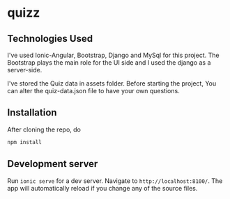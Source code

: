 # quizz



## Technologies Used

I've used Ionic-Angular, Bootstrap, Django and MySql for this project. The Bootstrap plays the main role for the UI side and I used the django as a server-side. 

I've stored the Quiz data in assets folder. Before starting the project, You can alter the quiz-data.json file to have your own questions.

## Installation

After cloning the repo, do
```bash
npm install
```

## Development server

Run `ionic serve` for a dev server. Navigate to `http://localhost:8100/`. The app will automatically reload if you change any of the source files.
